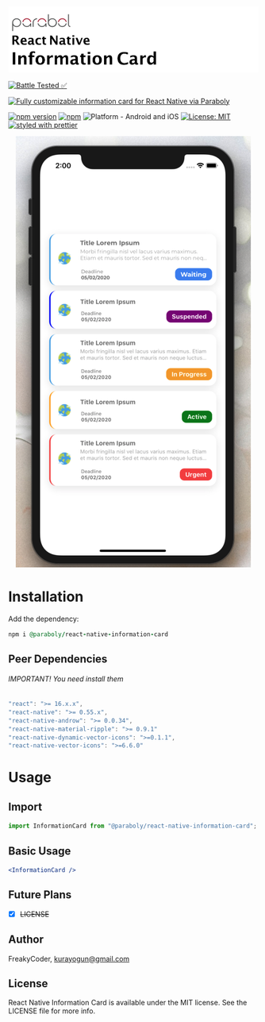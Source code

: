<img alt="React Native Information Card" src="assets/logo.png" width="1050"/>

[![Battle Tested ✅](https://img.shields.io/badge/-Battle--Tested%20%E2%9C%85-03666e?style=for-the-badge)](https://github.com/Paraboly/@paraboly/react-native-information-card)

[![Fully customizable information card for React Native via Paraboly](https://img.shields.io/badge/-Fully%20customizable%20information%20card%20for%20React%20Native%20via%20Paraboly-lightgrey?style=for-the-badge)](https://github.com/WrathChaos/@paraboly/react-native-information-card)

[![npm version](https://img.shields.io/npm/v/@paraboly/react-native-information-card.svg?style=for-the-badge)](https://www.npmjs.com/package/@paraboly/react-native-information-card)
[![npm](https://img.shields.io/npm/dt/@paraboly/react-native-information-card.svg?style=for-the-badge)](https://www.npmjs.com/package/@paraboly/react-native-information-card)
![Platform - Android and iOS](https://img.shields.io/badge/platform-Android%20%7C%20iOS-blue.svg?style=for-the-badge)
[![License: MIT](https://img.shields.io/badge/License-MIT-green.svg?style=for-the-badge)](https://opensource.org/licenses/MIT)
[![styled with prettier](https://img.shields.io/badge/styled_with-prettier-ff69b4.svg?style=for-the-badge)](https://github.com/prettier/prettier)

<p align="center">
  <img alt="React Native Information Card"
        src="assets/Screenshots/example.png" />
</p>

# Installation

Add the dependency:

```ruby
npm i @paraboly/react-native-information-card
```

## Peer Dependencies

###### IMPORTANT! You need install them

```js
"react": ">= 16.x.x",
"react-native": ">= 0.55.x",
"react-native-androw": ">= 0.0.34",
"react-native-material-ripple": ">= 0.9.1"
"react-native-dynamic-vector-icons": ">=0.1.1",
"react-native-vector-icons": ">=6.6.0"
```

# Usage

## Import

```js
import InformationCard from "@paraboly/react-native-information-card";
```

## Basic Usage

```jsx
<InformationCard />
```

## Future Plans

- [x] ~~LICENSE~~

## Author

FreakyCoder, kurayogun@gmail.com

## License

React Native Information Card is available under the MIT license. See the LICENSE file for more info.
